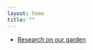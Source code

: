 ```yaml
---
layout: home
title: ""
---
```



- [Research on our garden](https://halkypi.github.io/aspiral-gardens/notes/research.md)
